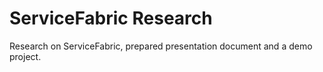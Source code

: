 # ServiceFabric Research
Research on ServiceFabric, prepared presentation document and a demo project.
